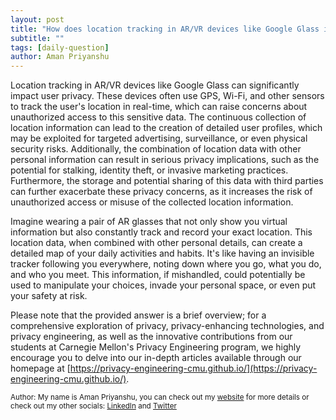 ```yaml
---
layout: post
title: "How does location tracking in AR/VR devices like Google Glass impact user privacy?"
subtitle: ""
tags: [daily-question]
author: Aman Priyanshu
---
```


Location tracking in AR/VR devices like Google Glass can significantly impact user privacy. These devices often use GPS, Wi-Fi, and other sensors to track the user's location in real-time, which can raise concerns about unauthorized access to this sensitive data. The continuous collection of location information can lead to the creation of detailed user profiles, which may be exploited for targeted advertising, surveillance, or even physical security risks. Additionally, the combination of location data with other personal information can result in serious privacy implications, such as the potential for stalking, identity theft, or invasive marketing practices. Furthermore, the storage and potential sharing of this data with third parties can further exacerbate these privacy concerns, as it increases the risk of unauthorized access or misuse of the collected location information.

Imagine wearing a pair of AR glasses that not only show you virtual information but also constantly track and record your exact location. This location data, when combined with other personal details, can create a detailed map of your daily activities and habits. It's like having an invisible tracker following you everywhere, noting down where you go, what you do, and who you meet. This information, if mishandled, could potentially be used to manipulate your choices, invade your personal space, or even put your safety at risk.

Please note that the provided answer is a brief overview; for a comprehensive exploration of privacy, privacy-enhancing technologies, and privacy engineering, as well as the innovative contributions from our students at Carnegie Mellon's Privacy Engineering program, we highly encourage you to delve into our in-depth articles available through our homepage at [https://privacy-engineering-cmu.github.io/](https://privacy-engineering-cmu.github.io/).

<small>Author: My name is Aman Priyanshu, you can check out my [website](https://amanpriyanshu.github.io/) for more details or check out my other socials: [LinkedIn](https://www.linkedin.com/in/aman-priyanshu/) and [Twitter](https://twitter.com/AmanPriyanshu6)</small>
